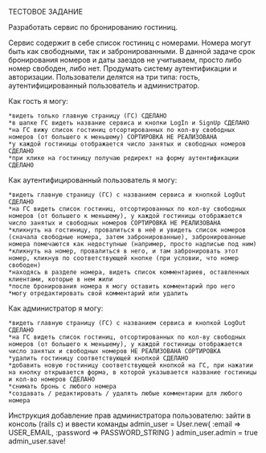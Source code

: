 ТЕСТОВОЕ ЗАДАНИЕ 

Разработать сервис по бронированию гостиниц.

Сервис содержит в себе список гостиниц с номерами. Номера могут быть как свободными, так и забронированными. В данной задаче срок бронирования номеров и даты заездов не учитываем, просто либо номер свободен, либо нет. 
Продумать систему аутентификации и авторизации. Пользователи делятся на три типа: гость, аутентифицированный пользователь и администратор.


Как гость я могу:

    *видеть только главную страницу (ГС) СДЕЛАНО
    *в шапке ГС видеть название сервиса и кнопки LogIn и SignUp СДЕЛАНО
    *на ГС вижу список гостиниц отсортированных по кол-ву свободных номеров (от большего к меньшему) СОРТИРОВКА НЕ РЕАЛИЗОВАНА 
    *у каждой гостиницы отображается число занятых и свободных номеров СДЕЛАНО
    *при клике на гостиницу получаю редирект на форму аутентификации СДЕЛАНО


Как аутентифицированный пользователь я могу:

    *видеть главную страницу (ГС) с названием сервиса и кнопкой LogOut СДЕЛАНО
    *на ГС видеть список гостиниц, отсортированных по кол-ву свободных номеров (от большего к меньшему), у каждой гостиницы отображается число занятых и свободных номеров СОРТИРОВКА НЕ РЕАЛИЗОВАНА
    *кликнуть на гостиницу, провалиться в неё и увидеть список номеров (cначала свободные номера, затем забронированные), забронированные номера помечаются как недоступные (например, просто надписью под ним)
    *кликнуть на номер, провалиться в него, и там забронировать этот номер, кликнув по соответствующей кнопке (при условии, что номер свободен)
    *находясь в разделе номера, видеть список комментариев, оставленных клиентами, которые в нем жили
    *после бронирования номера я могу оставить комментарий про него
    *могу отредактировать свой комментарий или удалить


Как администратор я могу:

    *видеть главную страницу (ГС) с названием сервиса и кнопкой LogOut СДЕЛАНО
    *на ГС видеть список гостиниц, отсортированных по кол-ву свободных номеров (от большего к меньшему), у каждой гостиницы отображается число занятых и свободных номеров НЕ РЕАЛИЗОВАНА СОРТИРОВКА
    *удалить гостиницу соответствующей кнопкой СДЕЛАНО
    *добавить новую гостиницу соответствующей кнопкой на ГС, при нажатии на кнопку открывается форма, в которой указывается название гостиницы и кол-во номеров СДЕЛАНО
    *снимать бронь с любого номера 
    *создавать / редактировать / удалять любые комментарии для любого номера


Инструкция добавление прав администратора пользователю:
зайти в консоль (rails c) и ввести команды
admin_user = User.new( :email => USER_EMAIL, :password => PASSWORD_STRING )
admin_user.admin = true
admin_user.save!